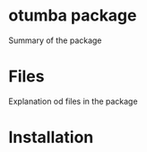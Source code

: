 # otumba package
Summary of the package

# Files

Explanation od files in the package

# Installation